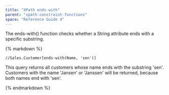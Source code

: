 ```yaml
---
title: "XPath ends-with"
parent: "xpath-constraint-functions"
space: "Reference Guide 4"
---
```

The ends-with() function checks whether a String attribute ends with a specific substring.

<div class="alert alert-info">{% markdown %}

```
//Sales.Customer[ends-with(Name, 'sen')]

```

This query returns all customers whose name ends with the substring 'sen'. Customers with the name 'Jansen' or 'Janssen' will be returned, because both names end with 'sen'.

{% endmarkdown %}</div>
